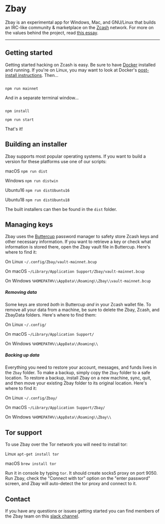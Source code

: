 # Zbay

  

Zbay is an experimental app for Windows, Mac, and GNU/Linux that builds an IRC-like community & marketplace on the [Zcash](https://z.cash) network. For more on the values behind the project, read [this essay](https://zbay.app/#why).

  

----

## Getting started

  

Getting started hacking on Zcash is easy. Be sure to have [Docker](https://docker.com) installed and running. If you're on Linux, you may want to look at Docker's [post-install instructions](https://docs.docker.com/engine/install/linux-postinstall/). Then...

  

```

npm run mainnet

```

And in a separate terminal window...

```

npm install

npm run start

```

That's it!  

## Building an installer


Zbay supports most popular operating systems. If you want to build a version for these platforms use one of our scripts:

macOS ```npm run dist```

Windows ```npm run distwin```

Ubuntu16 ```npm run distUbuntu16```

Ubuntu18 ```npm run distUbuntu18```

The built installers can then be found in the `dist` folder.

## Managing keys

Zbay uses the [Buttercup](https://buttercup.pw/) password manager to safety store Zcash keys and other necessary information. If you want to retrieve a key or check what information is stored there, open the Zbay vault file in Buttercup. Here's where to find it:

On Linux ```~/.config/Zbay/vault-mainnet.bcup```

On macOS ```~/Library/Application Support/Zbay/vault-mainnet.bcup```

On Windows ```%HOMEPATH%\\AppData\\Roaming\\Zbay\\vault-mainnet.bcup```

##### Removing data

Some keys are stored *both* in Buttercup *and* in your Zcash wallet file. To remove all your data from a machine, be sure to delete the Zbay, Zcash, and ZbayData folders. Here's where to find them:

On Linux ```~/.config/```

On macOS ```~/Library/Application Support/```

On Windows ```%HOMEPATH%\\AppData\\Roaming\\```

##### Backing up data

Everything you need to restore your account, messages, and funds lives in the `Zbay` folder. To make a backup, simply copy the `Zbay` folder to a safe location. To restore a backup, install Zbay on a new machine, sync, quit, and then move your existing Zbay folder to its original location. Here's where to find it:

On Linux ```~/.config/Zbay/```

On macOS ```~/Library/Application Support/Zbay/```

On Windows ```%HOMEPATH%\\AppData\\Roaming\\Zbay\\```

## Tor support

To use Zbay over the Tor network you will need to install tor:

  

Linux ```apt-get install tor```

macOS ```brew install tor```

  

Run it in console by typing ```tor```. It should create socks5 proxy on port 9050. Run Zbay, check the "Connect with tor" option on the "enter password" screen, and Zbay will auto-detect the tor proxy and connect to it.

## Contact
If you have any questions or issues getting started you can find members of the Zbay team on this [slack channel](https://join.slack.com/t/zbay/shared_invite/enQtOTE5MTI3OTA1NjE3LTViMWQyMzNkNmViMTZhZmEzYmZhMjg1YTYzNDQ5MmQ2NzU1NDc4ZWY1ZDQ1NjkwNjgwN2NiYmIzZTA2YTJiMDA).
